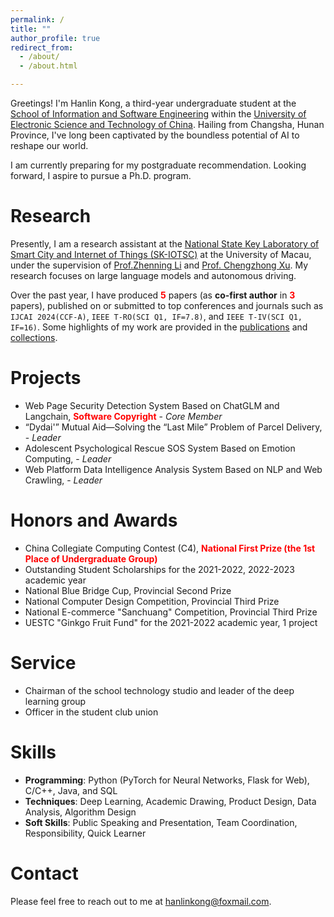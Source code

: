 ```yaml
---
permalink: /
title: ""
author_profile: true
redirect_from: 
  - /about/
  - /about.html

---
```

Greetings! I'm Hanlin Kong, a third-year undergraduate student at the [School of Information and Software Engineering](https://sise.uestc.edu.cn/) within the [University of Electronic Science and Technology of China](https://www.uestc.edu.cn/). Hailing from Changsha, Hunan Province, I've long been captivated by the boundless potential of AI to reshape our world. 

I am currently preparing for my postgraduate recommendation. Looking forward, I aspire to pursue a Ph.D. program.

# Research

Presently, I am a research assistant at the <span style="text-decoration: none;">[National State Key Laboratory of Smart City and Internet of Things (SK-IOTSC)](https://skliotsc.um.edu.mo/)</span> at the University of Macau, under the supervision of [Prof.Zhenning Li](https://www.fst.um.edu.mo/personal/zhenningli/) and [Prof. Chengzhong Xu](https://www.fst.um.edu.mo/personal/czxu/). My research focuses on large language models and autonomous driving. 

Over the past year, I have produced <span style="color: red;"> **5** </span> papers (as **co-first author** in <span style="color: red;"> **3** </span> papers), published on or submitted to top conferences and journals such as `IJCAI 2024(CCF-A)`, `IEEE T-RO(SCI Q1, IF=7.8)`, and `IEEE T-IV(SCI Q1, IF=16)`. Some highlights of my work are provided in the [publications](publication) and [collections](collection).

# Projects

- Web Page Security Detection System Based on ChatGLM and Langchain, <span style="color: red;"> **Software Copyright**</span> - *Core Member*
- “Dydai'” Mutual Aid—Solving the “Last Mile” Problem of Parcel Delivery, - *Leader*
- Adolescent Psychological Rescue SOS System Based on Emotion Computing, - *Leader*
- Web Platform Data Intelligence Analysis System Based on NLP and Web Crawling, - *Leader*

# Honors and Awards

- China Collegiate Computing Contest (C4), <span style="color: red;"> **National First Prize (the 1st Place of Undergraduate Group)**</span>
- Outstanding Student Scholarships for the 2021-2022, 2022-2023 academic year
- National Blue Bridge Cup, Provincial Second Prize
- National Computer Design Competition, Provincial Third Prize
- National E-commerce "Sanchuang" Competition, Provincial Third Prize
- UESTC  "Ginkgo Fruit Fund" for the 2021-2022 academic year, 1 project

# Service

- Chairman of the school technology studio and leader of the deep learning group
- Officer in the student club union

# Skills

- **Programming**: Python (PyTorch for Neural Networks, Flask for Web), C/C++, Java, and SQL
- **Techniques**: Deep Learning, Academic Drawing, Product Design, Data Analysis, Algorithm Design
- **Soft Skills**: Public Speaking and Presentation, Team Coordination, Responsibility, Quick Learner

# Contact

Please feel free to reach out to me at [hanlinkong@foxmail.com](mailto:hanlinkong@foxmail.com).
